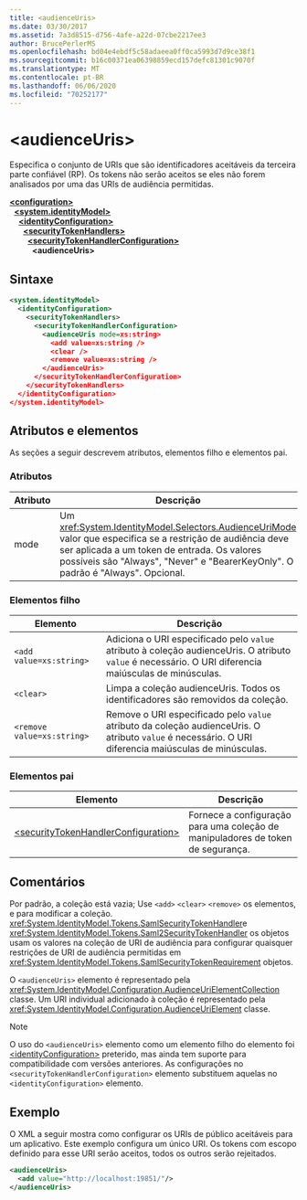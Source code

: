 ```yaml
---
title: <audienceUris>
ms.date: 03/30/2017
ms.assetid: 7a3d8515-d756-4afe-a22d-07cbe2217ee3
author: BrucePerlerMS
ms.openlocfilehash: bd04e4ebdf5c58adaeea0ff0ca5993d7d9ce38f1
ms.sourcegitcommit: b16c00371ea06398859ecd157defc81301c9070f
ms.translationtype: MT
ms.contentlocale: pt-BR
ms.lasthandoff: 06/06/2020
ms.locfileid: "70252177"
---
```

# \<audienceUris>
Especifica o conjunto de URIs que são identificadores aceitáveis da terceira parte confiável (RP). Os tokens não serão aceitos se eles não forem analisados por uma das URIs de audiência permitidas.  
  
[**\<configuration>**](../configuration-element.md)\
&nbsp;&nbsp;[**\<system.identityModel>**](system-identitymodel.md)\
&nbsp;&nbsp;&nbsp;&nbsp;[**\<identityConfiguration>**](identityconfiguration.md)\
&nbsp;&nbsp;&nbsp;&nbsp;&nbsp;&nbsp;[**\<securityTokenHandlers>**](securitytokenhandlers.md)\
&nbsp;&nbsp;&nbsp;&nbsp;&nbsp;&nbsp;&nbsp;&nbsp;[**\<securityTokenHandlerConfiguration>**](securitytokenhandlerconfiguration.md)\
&nbsp;&nbsp;&nbsp;&nbsp;&nbsp;&nbsp;&nbsp;&nbsp;&nbsp;&nbsp;**\<audienceUris>**  
  
## <a name="syntax"></a>Sintaxe  
  
```xml  
<system.identityModel>  
  <identityConfiguration>  
    <securityTokenHandlers>  
      <securityTokenHandlerConfiguration>  
        <audienceUris mode=xs:string>  
          <add value=xs:string />  
          <clear />  
          <remove value=xs:string />  
        </audienceUris>  
      </securityTokenHandlerConfiguration>  
    </securityTokenHandlers>  
  </identityConfiguration>  
</system.identityModel>  
```  
  
## <a name="attributes-and-elements"></a>Atributos e elementos  
 As seções a seguir descrevem atributos, elementos filho e elementos pai.  
  
### <a name="attributes"></a>Atributos  
  
|Atributo|Descrição|  
|---------------|-----------------|  
|mode|Um <xref:System.IdentityModel.Selectors.AudienceUriMode> valor que especifica se a restrição de audiência deve ser aplicada a um token de entrada. Os valores possíveis são "Always", "Never" e "BearerKeyOnly". O padrão é "Always". Opcional.|  
  
### <a name="child-elements"></a>Elementos filho  
  
|Elemento|Descrição|  
|-------------|-----------------|  
|`<add value=xs:string>`|Adiciona o URI especificado pelo `value` atributo à coleção audienceUris. O atributo `value` é necessário. O URI diferencia maiúsculas de minúsculas.|  
|`<clear>`|Limpa a coleção audienceUris. Todos os identificadores são removidos da coleção.|  
|`<remove value=xs:string>`|Remove o URI especificado pelo `value` atributo da coleção audienceUris. O atributo `value` é necessário. O URI diferencia maiúsculas de minúsculas.|  
  
### <a name="parent-elements"></a>Elementos pai  
  
|Elemento|Descrição|  
|-------------|-----------------|  
|[\<securityTokenHandlerConfiguration>](securitytokenhandlerconfiguration.md)|Fornece a configuração para uma coleção de manipuladores de token de segurança.|  
  
## <a name="remarks"></a>Comentários  
 Por padrão, a coleção está vazia; Use `<add>` `<clear>` `<remove>` os elementos, e para modificar a coleção. <xref:System.IdentityModel.Tokens.SamlSecurityTokenHandler>e <xref:System.IdentityModel.Tokens.Saml2SecurityTokenHandler> os objetos usam os valores na coleção de URI de audiência para configurar quaisquer restrições de URI de audiência permitidas em <xref:System.IdentityModel.Tokens.SamlSecurityTokenRequirement> objetos.  
  
 O `<audienceUris>` elemento é representado pela <xref:System.IdentityModel.Configuration.AudienceUriElementCollection> classe. Um URI individual adicionado à coleção é representado pela <xref:System.IdentityModel.Configuration.AudienceUriElement> classe.  
  
> [!NOTE]
> O uso do `<audienceUris>` elemento como um elemento filho do elemento foi [\<identityConfiguration>](identityconfiguration.md) preterido, mas ainda tem suporte para compatibilidade com versões anteriores. As configurações no `<securityTokenHandlerConfiguration>` elemento substituem aquelas no `<identityConfiguration>` elemento.  
  
## <a name="example"></a>Exemplo  
 O XML a seguir mostra como configurar os URIs de público aceitáveis para um aplicativo. Este exemplo configura um único URI. Os tokens com escopo definido para esse URI serão aceitos, todos os outros serão rejeitados.  
  
```xml  
<audienceUris>  
  <add value="http://localhost:19851/"/>  
</audienceUris>  
```
